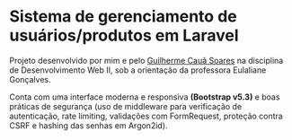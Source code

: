 # Sistema de gerenciamento de usuários/produtos em Laravel

Projeto desenvolvido por mim e pelo <a href="https://www.linkedin.com/in/guilherme-cau%C3%A3-soares/">Guilherme Cauã Soares</a> na disciplina de Desenvolvimento Web II, sob a orientação da professora Eulaliane Gonçalves.

Conta com uma interface moderna e responsiva **(Bootstrap v5.3)** e boas práticas de segurança (uso de middleware para verificação de autenticação, rate limiting, validações com FormRequest, proteção contra CSRF e hashing das senhas em Argon2id).